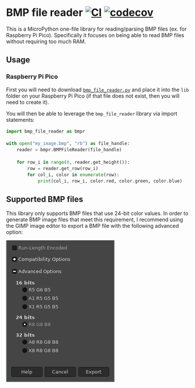 # BMP file reader [![CI](https://github.com/ExcaliburZero/bmp_file_reader/actions/workflows/main.yml/badge.svg)](https://github.com/ExcaliburZero/bmp_file_reader/actions/workflows/main.yml) [![codecov](https://codecov.io/gh/ExcaliburZero/bmp_file_reader/branch/master/graph/badge.svg?token=XIBXDW2Y7M)](https://codecov.io/gh/ExcaliburZero/bmp_file_reader)
This is a MicroPython one-file library for reading/parsing BMP files (ex. for Raspberry Pi Pico). Specifically it focuses on being able to read BMP files without requiring too much RAM.

## Usage
### Raspberry Pi Pico
First you will need to download [`bmp_file_reader.py`](https://raw.githubusercontent.com/ExcaliburZero/bmp_file_reader/master/bmp_file_reader.py) and place it into the `lib` folder on your Raspberry Pi Pico (if that file does not exist, then you will need to create it).

You will then be able to leverage the `bmp_file_reader` library via import statements:

```python
import bmp_file_reader as bmpr

with open("my_image.bmp", "rb") as file_handle:
    reader = bmpr.BMPFileReader(file_handle)
    
    for row_i in range(0, reader.get_height()):
        row = reader.get_row(row_i)
        for col_i, color in enumerate(row):
            print(col_i, row_i, color.red, color.green, color.blue)
```

## Supported BMP files
This library only supports BMP files that use 24-bit color values. In order to generate BMP image files that meet this requirement, I recommend using the GIMP image editor to export a BMP file with the following advanced option:

![Screenshot showing GIMP's BMP export window with the "Advanced Options" dialog enabled and the 24-bits R8 G8 B8 radio button selected.](images/GIMP_bmp_options.png)
